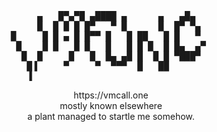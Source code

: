 <div align="center">
<pre>
      ▄   █▀▄▀█ ▄████ ▄      ▄   ▄█▄    
     █  █ █ █ █▀   ▀ █      █  █▀ ▀▄  
█     █ █ ▄ █ █▀▀ █   █ ██   █ █   ▀  
 █    █ █   █ █   █   █ █ █  █ █▄  ▄▀ 
  █  █     █   █  █▄ ▄█ █  █ █ ▀███▀  
   █▐     ▀     ▀  ▀▀▀  █   ██        
   ▐                                  
</pre>
</div>
<div align="center">
https://vmcall.one<br>
mostly known elsewhere<br>
a plant managed to startle me somehow.
</div>
